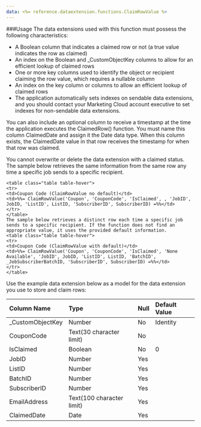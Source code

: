 ```yaml
---
data: <%= reference.dataextension.functions.ClaimRowValue %>
---
```

###Usage
The data extensions used with this function must possess the following characteristics:

* A Boolean column that indicates a claimed row or not (a true value indicates the row as claimed)
* An index on the Boolean and &#95;CustomObjectKey columns to allow for an efficient lookup of claimed rows
* One or more key columns used to identify the object or recipient claiming the row value, which requires a nullable column
* An index on the key column or columns to allow an efficient lookup of claimed rows
* The application automatically sets indexes on sendable data extensions, and you should contact your Marketing Cloud account executive to set indexes for non-sendable data extensions.

You can also include an optional column to receive a timestamp at the time the application executes the ClaimedRow() function. You must name this column ClaimedDate and assign it the Date data type. When this column exists, the ClaimedDate value in that row receives the timestamp for when that row was claimed.

You cannot overwrite or delete the data extension with a claimed status.
The sample below retrieves the same information from the same row any time a specific job sends to a specific recipient.

```
<table class="table table-hover">
<tr>
<td>Coupon Code (ClaimRowValue no default)</td>
<td>%%= ClaimRowValue('Coupon', 'CouponCode', 'IsClaimed', , 'JobID', JobID, 'ListID', ListID, 'SubscriberID', SubscriberID) =%%</td>
</tr>
</table>
The sample below retrieves a distinct row each time a specific job sends to a specific recipient. If the function does not find an appropriate value, it uses the provided default information.
<table class="table table-hover">
<tr>
<td>Coupon Code (ClaimRowValue with default)</td>
<td>%%= ClaimRowValue('Coupon', 'CouponCode', 'IsClaimed', 'None Available', 'JobID', JobID, 'ListID', ListID, 'BatchID', _JobSubscriberBatchID, 'SubscriberID', SubscriberID) =%%</td>
</tr>
</table>
```

Use the example data extension below as a model for the data extension you use to store and claim rows:

<table class="table table-hover">
<thead align="left">
<tr>
<th>Column Name</th>
<th>Type</th>
<th>Null</th>
<th>Default Value</th>
</tr>
</thead>
<tbody>
<tr>
<td>_CustomObjectKey</td>
<td>Number</td>
<td>No</td>
<td>Identity</td>
</tr>
<tr>
<td>CouponCode</td>
<td>Text(30 character limit)</td>
<td>No</td>
<td></td>
</tr>
<tr>
<td>IsClaimed</td>
<td>Boolean</td>
<td>No</td>
<td>0</td>
</tr>
<tr>
<td>JobID</td>
<td>Number</td>
<td>Yes</td>
<td></td>
</tr>
<tr>
<td>ListID</td>
<td>Number</td>
<td>Yes</td>
<td></td>
</tr>
<tr>
<td>BatchID</td>
<td>Number</td>
<td>Yes</td>
<td></td>
</tr>
<tr>
<td>SubscriberID</td>
<td>Number</td>
<td>Yes</td>
<td></td>
</tr>
<tr>
<td>EmailAddress</td>
<td>Text(100 character limit)</td>
<td>Yes</td>
<td></td>
</tr>
<tr>
<td>ClaimedDate</td>
<td>Date</td>
<td>Yes</td>
<td></td>
</tr>
</tbody>
</table>
